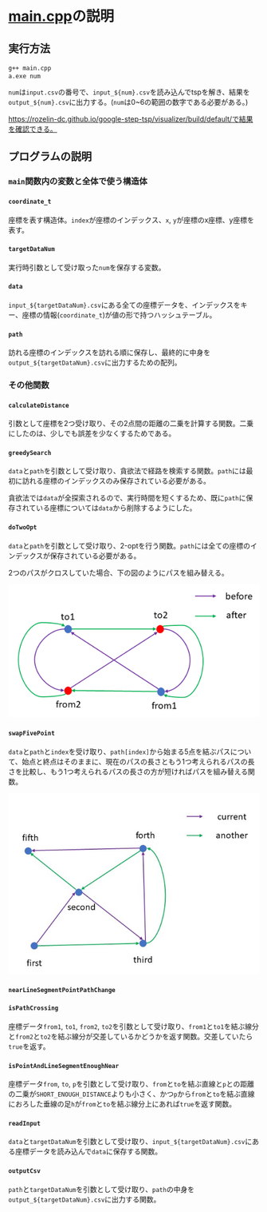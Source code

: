 # [main.cpp](./main.cpp)の説明

## 実行方法

```
g++ main.cpp
a.exe num
```

`num`は`input.csv`の番号で、`input_${num}.csv`を読み込んでtspを解き、結果を`output_${num}.csv`に出力する。(`num`は0~6の範囲の数字である必要がある。)

https://rozelin-dc.github.io/google-step-tsp/visualizer/build/default/で結果を確認できる。

## プログラムの説明

### `main`関数内の変数と全体で使う構造体

#### `coordinate_t`

座標を表す構造体。`index`が座標のインデックス、`x`, `y`が座標のx座標、y座標を表す。

#### `targetDataNum`

実行時引数として受け取った`num`を保存する変数。

#### `data`

`input_${targetDataNum}.csv`にある全ての座標データを、インデックスをキー、座標の情報(`coordinate_t`)が値の形で持つハッシュテーブル。

#### `path`

訪れる座標のインデックスを訪れる順に保存し、最終的に中身を`output_${targetDataNum}.csv`に出力するための配列。

### その他関数

#### `calculateDistance`

引数として座標を2つ受け取り、その2点間の距離の二乗を計算する関数。二乗にしたのは、少しでも誤差を少なくするためである。

#### `greedySearch`

`data`と`path`を引数として受け取り、貪欲法で経路を検索する関数。`path`には最初に訪れる座標のインデックスのみ保存されている必要がある。

貪欲法では`data`が全探索されるので、実行時間を短くするため、既に`path`に保存されている座標については`data`から削除するようにした。

#### `doTwoOpt`

`data`と`path`を引数として受け取り、2-optを行う関数。`path`には全ての座標のインデックスが保存されている必要がある。

2つのパスがクロスしていた場合、下の図のようにパスを組み替える。

![](./figure1.png)

#### `swapFivePoint`

`data`と`path`と`index`を受け取り、`path[index]`から始まる5点を結ぶパスについて、始点と終点はそのままに、現在のパスの長さともう1つ考えられるパスの長さを比較し、もう1つ考えられるパスの長さの方が短ければパスを組み替える関数。

![](./figure2.png)

#### `nearLineSegmentPointPathChange`

#### `isPathCrossing`

座標データ`from1`, `to1`, `from2`, `to2`を引数として受け取り、`from1`と`to1`を結ぶ線分と`from2`と`to2`を結ぶ線分が交差しているかどうかを返す関数。交差していたら`true`を返す。

#### `isPointAndLineSegmentEnoughNear`

座標データ`from`, `to`, `p`を引数として受け取り、`from`と`to`を結ぶ直線と`p`との距離の二乗が`SHORT_ENOUGH_DISTANCE`よりも小さく、かつ`p`から`from`と`to`を結ぶ直線におろした垂線の足`h`が`from`と`to`を結ぶ線分上にあれば`true`を返す関数。

#### `readInput`

`data`と`targetDataNum`を引数として受け取り、`input_${targetDataNum}.csv`にある座標データを読み込んで`data`に保存する関数。

#### `outputCsv`

`path`と`targetDataNum`を引数として受け取り、`path`の中身を`output_${targetDataNum}.csv`に出力する関数。

